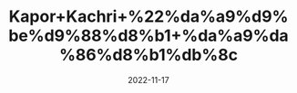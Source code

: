 ---
title: 'Kapor+Kachri+%22%da%a9%d9%be%d9%88%d8%b1+%da%a9%da%86%d8%b1%db%8c'
date: '2022-11-17' 
metatag: '' 
inventory: '0' 
draft: false 
# meta description 
shortDescripton: 'Spiked+Ginger+Lily%22+With+the+antioxidant+and+fortifying+virtues%2c+Kapoor+Kachri+powder+is+useful+for+taking+care+of+your+hair.+It+is+reputed+to+make+the+hair+thicker+and+shiny%2c+stimulate+their+growth%2c+while+leaving+a+pleasant+smell.+This+Indian+powder+strengthens+and+tones+the+scalp+and+makes+the+hair+stronger+and+shinier.'
description: 'Herbs+%d8%ac%da%91%db%8c+%d8%a8%d9%88%d9%b9%db%8c'
longdescription: ''
tags: ''
brand: ''
subCategory: ''
sellCount: '0'
featured: True
# product Price
price: '50.0'
# Product Short Description
shortDescription: 'Spiked+Ginger+Lily%22+With+the+antioxidant+and+fortifying+virtues%2c+Kapoor+Kachri+powder+is+useful+for+taking+care+of+your+hair.+It+is+reputed+to+make+the+hair+thicker+and+shiny%2c+stimulate+their+growth%2c+while+leaving+a+pleasant+smell.+This+Indian+powder+strengthens+and+tones+the+scalp+and+makes+the+hair+stronger+and+shinier.'
productID: 'CC6CBCA5-972C-ED11-9968-005056B3A416'
type: 'products'
category: 'Herbs+%d8%ac%da%91%db%8c+%d8%a8%d9%88%d9%b9%db%8c' 
thumnailproduct: 'https://eraconnect.blob.core.windows.net/product-images/aminsaddiquidawakhana/CC6CBCA5-972C-ED11-9968-005056B3A416.webp' 
images:
  - image: 'https://eraconnect.blob.core.windows.net/product-images/aminsaddiquidawakhana/CC6CBCA5-972C-ED11-9968-005056B3A416.webp'  
Variants:
---